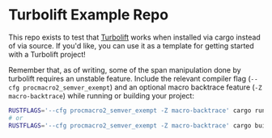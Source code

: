 # Turbolift Example Repo

This repo exists to test that [Turbolift](https://dominic.computer/turbolift) works when installed via cargo instead of via source.
If you'd like, you can use it as a template for getting started with a Turbolift project! 

Remember that, as of writing, some of the span manipulation done by turbolift requires an unstable feature. Include 
the relevant compiler flag (`--cfg procmacro2_semver_exempt`) and an optional macro backtrace feature 
(`-Z macro-backtrace`) while running or building your project: 
```sh
RUSTFLAGS='--cfg procmacro2_semver_exempt -Z macro-backtrace' cargo run +nightly --features distributed
# or
RUSTFLAGS='--cfg procmacro2_semver_exempt -Z macro-backtrace' cargo build +nightly --features distributed
```